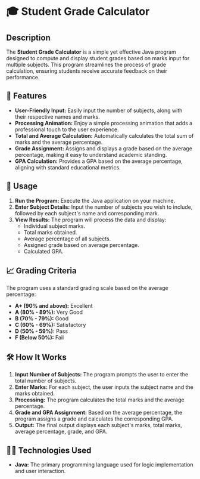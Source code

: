 
# 🎓 Student Grade Calculator

## Description
The **Student Grade Calculator** is a simple yet effective Java program designed to compute and display student grades based on marks input for multiple subjects. This program streamlines the process of grade calculation, ensuring students receive accurate feedback on their performance.

## 🌟 Features
- **User-Friendly Input:** Easily input the number of subjects, along with their respective names and marks.
- **Processing Animation:** Enjoy a simple processing animation that adds a professional touch to the user experience.
- **Total and Average Calculation:** Automatically calculates the total sum of marks and the average percentage.
- **Grade Assignment:** Assigns and displays a grade based on the average percentage, making it easy to understand academic standing.
- **GPA Calculation:** Provides a GPA based on the average percentage, aligning with standard educational metrics.

## 🚀 Usage
1. **Run the Program:** Execute the Java application on your machine.
2. **Enter Subject Details:** Input the number of subjects you wish to include, followed by each subject's name and corresponding mark.
3. **View Results:** The program will process the data and display:
   - Individual subject marks.
   - Total marks obtained.
   - Average percentage of all subjects.
   - Assigned grade based on average percentage.
   - Calculated GPA.

## 📈 Grading Criteria
The program uses a standard grading scale based on the average percentage:
- **A+ (90% and above):** Excellent
- **A (80% - 89%):** Very Good
- **B (70% - 79%):** Good
- **C (60% - 69%):** Satisfactory
- **D (50% - 59%):** Pass
- **F (Below 50%):** Fail

## 🛠️ How It Works
1. **Input Number of Subjects:** The program prompts the user to enter the total number of subjects.
2. **Enter Marks:** For each subject, the user inputs the subject name and the marks obtained.
3. **Processing:** The program calculates the total marks and the average percentage.
4. **Grade and GPA Assignment:** Based on the average percentage, the program assigns a grade and calculates the corresponding GPA.
5. **Output:** The final output displays each subject's marks, total marks, average percentage, grade, and GPA.

## 👨‍💻 Technologies Used
- **Java:** The primary programming language used for logic implementation and user interaction.

